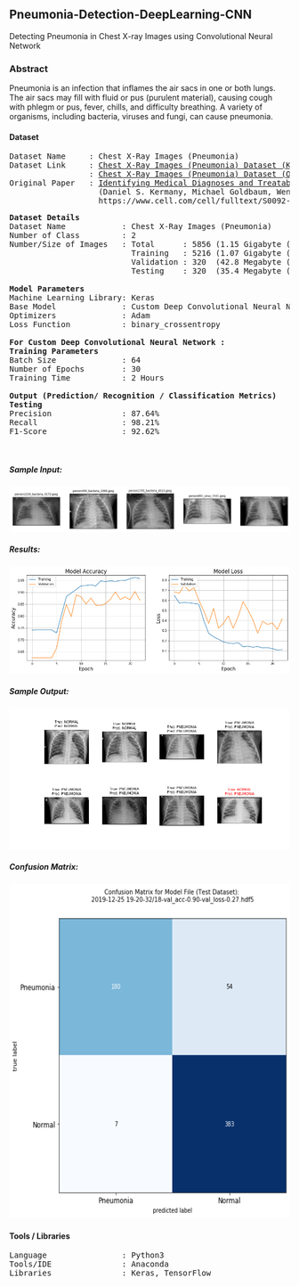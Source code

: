 ## Pneumonia-Detection-DeepLearning-CNN  

Detecting Pneumonia in Chest X-ray Images using Convolutional Neural Network 

### Abstract                                           

Pneumonia is an infection that inflames the air sacs in one or both lungs. The air sacs may fill with fluid or pus (purulent material), causing cough with phlegm or pus, fever, chills, and difficulty breathing. A variety of organisms, including bacteria, viruses and fungi, can cause pneumonia.


#### Dataset
<pre>
Dataset Name     : Chest X-Ray Images (Pneumonia)
Dataset Link     : <a href=https://www.kaggle.com/paultimothymooney/chest-xray-pneumonia>Chest X-Ray Images (Pneumonia) Dataset (Kaggle)</a>
                 : <a href=https://data.mendeley.com/datasets/rscbjbr9sj/2>Chest X-Ray Images (Pneumonia) Dataset (Original Dataset)</a>
Original Paper   : <a href=https://www.cell.com/cell/fulltext/S0092-8674(18)30154-5>Identifying Medical Diagnoses and Treatable Diseases by Image-Based Deep Learning</a>
                   (Daniel S. Kermany, Michael Goldbaum, Wenjia Cai, M. Anthony Lewis, Huimin Xia, Kang Zhang)
                   https://www.cell.com/cell/fulltext/S0092-8674(18)30154-5
</pre>

<pre>
<b>Dataset Details</b>
Dataset Name            : Chest X-Ray Images (Pneumonia)
Number of Class         : 2
Number/Size of Images   : Total      : 5856 (1.15 Gigabyte (GB))
                          Training   : 5216 (1.07 Gigabyte (GB))
                          Validation : 320  (42.8 Megabyte (MB))
                          Testing    : 320  (35.4 Megabyte (MB))

<b>Model Parameters</b>
Machine Learning Library: Keras
Base Model              : Custom Deep Convolutional Neural Network
Optimizers              : Adam
Loss Function           : binary_crossentropy

<b>For Custom Deep Convolutional Neural Network : </b>
<b>Training Parameters</b>
Batch Size              : 64
Number of Epochs        : 30
Training Time           : 2 Hours

<b>Output (Prediction/ Recognition / Classification Metrics)</b>
<b>Testing</b>
Precision               : 87.64%
Recall                  : 98.21%
F1-Score                : 92.62%

<!--Specificity             : -->
</pre>

##### Sample Input: 
<kbd>
<img src=https://github.com/milsun/Pneumonia-Detection-DeepLearning-CNN/blob/master/images/input.png>
</kbd>

##### Results: 
<kbd>
<img src=https://github.com/milsun/Pneumonia-Detection-DeepLearning-CNN/blob/master/images/loss.png>
</kbd>

##### Sample Output: 
<kbd>
<img src=https://github.com/milsun/Pneumonia-Detection-DeepLearning-CNN/blob/master/images/result.png>
</kbd>


##### Confusion Matrix: 
<kbd>
<img src=https://github.com/milsun/Pneumonia-Detection-DeepLearning-CNN/blob/master/images/diagnosis.png alt="Confusion Matrix" width=800px height=600px>
</kbd>

#### Tools / Libraries
<pre>
Language                : Python3
Tools/IDE               : Anaconda
Libraries               : Keras, TensorFlow
</pre>